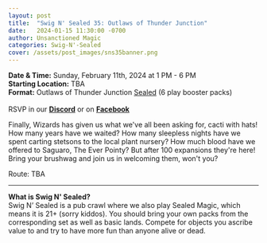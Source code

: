 ```yaml
---
layout: post
title:  "Swig N' Sealed 35: Outlaws of Thunder Junction"
date:   2024-01-15 11:30:00 -0700
author: Unsanctioned Magic
categories: Swig-N'-Sealed
cover: /assets/post_images/sns35banner.png
---
```


<b>Date & Time:</b> Sunday, February 11th, 2024 at 1 PM - 6 PM<br>
<b>Starting Location:</b> TBA<br>
<b>Format:</b> Outlaws of Thunder Junction <a href="https://magic.wizards.com/en/game-info/gameplay/formats/sealed-deck">Sealed</a> (6 play booster packs)<br>
<br>
RSVP in our <a href="https://discord.gg/N7Vne8He2t" target="_blank"><b>Discord</b></a> or on <a href="https://www.facebook.com/events/7578678732178529" target="_blank"><b>Facebook</b></a>

Finally, Wizards has given us what we've all been asking for, cacti with hats! How many years have we waited? How many sleepless nights have we spent carting stetsons to the local plant nursery? How much blood have we offered to Saguaro, The Ever Pointy? But after 100 expansions they're here! Bring your brushwag and join us in welcoming them, won't you?

Route: TBA

<hr>

<b>What is Swig N' Sealed?</b><br> 
Swig N’ Sealed is a pub crawl where we also play Sealed Magic, which means it is 21+ (sorry kiddos). You should bring your own packs from the corresponding set as well as basic lands. Compete for objects you ascribe value to and try to have more fun than anyone alive or dead.